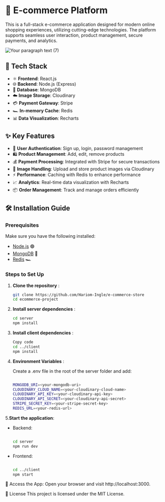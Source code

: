 # 🛒 E-commerce Platform

This is a full-stack e-commerce application designed for modern online shopping experiences, utilizing cutting-edge technologies. The platform supports seamless user interaction, product management, secure payments, and analytics.


![Your paragraph text (7)](https://github.com/user-attachments/assets/b37dc4c4-07b7-4ca0-a197-87d603f3228d)
## 🚀 Tech Stack


-  ⚛️ **Frontend**: React.js
-  🌐 **Backend**: Node.js (Express) 
-  🍃 **Database**: MongoDB 
-  ☁️ **Image Storage**: Cloudinary 
-  💳 **Payment Gateway**: Stripe  
-  🏎️ **In-memory Cache**: Redis  
-  📊 **Data Visualization**: Recharts  

## ✨ Key Features

- 🔑 **User Authentication**: Sign up, login, password management
- 🛍️ **Product Management**: Add, edit, remove products
- 💰 **Payment Processing**: Integrated with Stripe for secure transactions
- 📸 **Image Handling**: Upload and store product images via Cloudinary
- ⚡ **Performance**: Caching with Redis to enhance performance
- 📈 **Analytics**: Real-time data visualization with Recharts
- 📦 **Order Management**: Track and manage orders efficiently

## 🛠️ Installation Guide

### Prerequisites

Make sure you have the following installed:

- [Node.js](https://nodejs.org/) 🟢
- [MongoDB](https://www.mongodb.com/) 🍃
- [Redis](https://redis.io/) 🏎️

### Steps to Set Up

1. **Clone the repository** :

   ```bash
   git clone https://github.com/Hariom-Ingle/e-commerce-store
   cd ecommerce-project

2. **Install server dependencies** :

    ```bash
    cd server
    npm install

3. **Install client dependencies** :

    ```bash
    Copy code
    cd ../client
    npm install
4. **Environment Variables** :

    Create a .env file in the root of the server folder and add:

    ```bash
    
    MONGODB_URI=<your-mongodb-uri>
    CLOUDINARY_CLOUD_NAME=<your-cloudinary-cloud-name>
    CLOUDINARY_API_KEY=<your-cloudinary-api-key>
    CLOUDINARY_API_SECRET=<your-cloudinary-api-secret>
    STRIPE_SECRET_KEY=<your-stripe-secret-key>
    REDIS_URL=<your-redis-url>

5.**Start the application**:

- Backend:

    ```bash
    
    cd server
    npm run dev
- Frontend:

    ```bash
 
    cd ../client
    npm start

🎉 Access the App: Open your browser and visit http://localhost:3000.


📄 License
This project is licensed under the MIT License.

 
 

 
